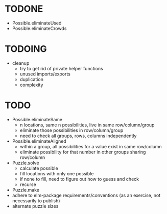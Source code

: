 # TODONE

+ Possible.eliminateUsed
+ Possible.eliminateCrowds

# TODOING

+ cleanup
  + try to get rid of private helper functions
  + unused imports/exports
  + duplication
  + complexity

# TODO

+ Possible.eliminateSame
  + n locations, same n possibilities, live in same row/column/group
  + eliminate those possibilities in row/column/group
  + need to check all groups, rows, columns independently
+ Possible.eliminateAligned
  + within a group, all possibilities for a value exist in same row/column
  + eliminate possibility for that number in other groups sharing row/column
+ Puzzle.solve
  + calculate possible
  + fill locations with only one possible
  + if none to fill, need to figure out how to guess and check
  + recurse
+ Puzzle.make
+ adhere to elm-package requirements/conventions (as an exercise, not necessarily to publish)
+ alternate puzzle sizes
